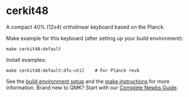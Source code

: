 cerkit48
===



A compact 40% (12x4) ortholinear keyboard based on the Planck

Make example for this keyboard (after setting up your build environment):

    make cerkit48:default

Install examples:

    make cerkit48:default:dfu-util    # For Planck rev6

See the [build environment setup](https://docs.qmk.fm/#/getting_started_build_tools) and the [make instructions](https://docs.qmk.fm/#/getting_started_make_guide) for more information. Brand new to QMK? Start with our [Complete Newbs Guide](https://docs.qmk.fm/#/newbs).
